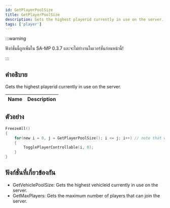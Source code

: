 ```yaml
---
id: GetPlayerPoolSize
title: GetPlayerPoolSize
description: Gets the highest playerid currently in use on the server.
tags: ['player']
---
```


:::warning

ฟังก์ชั่นนี้ถูกเพิ่มใน SA-MP 0.3.7 และจะไม่ทำงานในเวอร์ชั่นก่อนหน้านี้!

:::

## คำอธิบาย

Gets the highest playerid currently in use on the server.


| Name | Description |
|------|-------------|


## ตัวอย่าง


```c
FreezeAll()
{
    for(new i = 0, j = GetPlayerPoolSize(); i <= j; i++) // note that we assign the return value to a new variable (j) to avoid calling the function with each iteration
    {
        TogglePlayerControllable(i, 0);
    }
}
```


## ฟังก์ชั่นที่เกี่ยวข้องกัน


-  GetVehiclePoolSize: Gets the highest vehicleid currently in use on the server.
-  GetMaxPlayers: Gets the maximum number of players that can join the server.